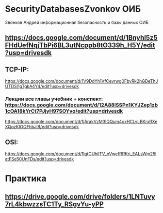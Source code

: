 # SecurityDatabasesZvonkov ОИБ
Звонков Андрей информационная безопасность и базы данных ОИБ
## https://docs.google.com/document/d/1Bnyhl5z5FHdUefNqjTbPi6BL3utNcppb8tO339h_H5Y/edit?usp=drivesdk
## TCP-IP:
https://docs.google.com/document/d/1V9DdYh1VfCevrwg0FbyRk2hGDeThJUTDSl1gTgkA4Y4/edit?usp=drivesdk
### Лекции все главы учебник + конспект: https://docs.google.com/document/d/12A88ISSPn1KYJZep1zb1cOA18kYrCt7PJjyH97SOYvo/edit?usp=drivesdk
https://docs.google.com/document/d/1jArakVzM3lQQum4oxHCLyLBKrxRXeXQqzKIOQFhbJl8/edit?usp=drivesdk
## OSI:
https://docs.google.com/document/d/1IqtCUhilTV_nVwefRRKri_EALsWm25latFSe50UnFDs/edit?usp=drivesdk
# Практика
## https://drive.google.com/drive/folders/1LNTuvy7rL4kbwzzsTC1Ty_RSgvYu-yPP
